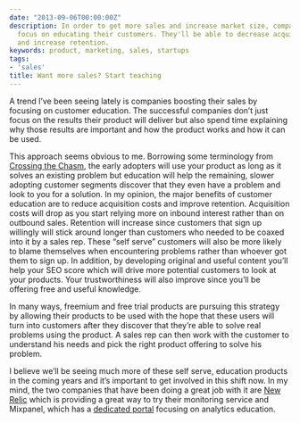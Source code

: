 ```yaml
---
date: "2013-09-06T00:00:00Z"
description: In order to get more sales and increase market size, companies need to
  focus on educating their customers. They'll be able to decrease acquisition costs
  and increase retention.
keywords: product, marketing, sales, startups
tags:
- 'sales'
title: Want more sales? Start teaching
---
```


A trend I’ve been seeing lately is companies boosting their sales by focusing on customer education. The successful companies don’t just focus on the results their product will deliver but also spend time explaining why those results are important and how the product works and how it can be used.

This approach seems obvious to me. Borrowing some terminology from <a href="http://en.wikipedia.org/wiki/Crossing_the_Chasm" target="_blank">Crossing the Chasm</a>, the early adopters will use your product as long as it solves an existing problem but education will help the remaining, slower adopting customer segments discover that they even have a problem and look to you for a solution. In my opinion, the major benefits of customer education are to reduce acquisition costs and improve retention. Acquisition costs will drop as you start relying more on inbound interest rather than on outbound sales. Retention will increase since customers that sign up willingly will stick around longer than customers who needed to be coaxed into it by a sales rep. These “self serve” customers will also be more likely to blame themselves when encountering problems rather than whoever got them to sign up. In addition, by developing original and useful content you’ll help your SEO score which will drive more potential customers to look at your products. Your trustworthiness will also improve since you’ll be offering free and useful knowledge.

In many ways, freemium and free trial products are pursuing this strategy by allowing their products to be used with the hope that these users will turn into customers after they discover that they’re able to solve real problems using the product. A sales rep can then work with the customer to understand his needs and pick the right product offering to solve his problem.

I believe we’ll be seeing much more of these self serve, education products in the coming years and it’s important to get involved in this shift now. In my mind, the two companies that have been doing a great job with it are <a href="http://newrelic.com/" target="_blank">New Relic</a> which is providing a great way to try their monitoring service and Mixpanel, which has a <a href="https://mixpanel.com/education" target="_blank">dedicated portal</a> focusing on analytics education.